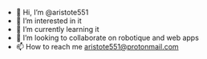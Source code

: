 - 👋 Hi, I’m @aristote551
- 👀 I’m interested in it
- 🌱 I’m currently learning it
- 💞️ I’m looking to collaborate on robotique and web apps
- 📫 How to reach me aristote551@protonmail.com

<!---
aristote551/aristote551 is a ✨ special ✨ repository because its `README.md` (this file) appears on your GitHub profile.
You can click the Preview link to take a look at your changes.
--->
